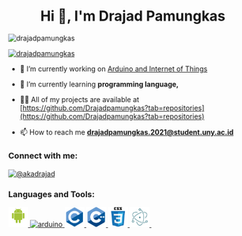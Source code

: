 <h1 align="center">Hi 👋, I'm Drajad Pamungkas</h1>


<p align="left"> <img src="https://komarev.com/ghpvc/?username=drajadpamungkas&label=Profile%20views&color=0e75b6&style=flat" alt="drajadpamungkas" /> </p>

<p align="left"> <a href="https://github.com/ryo-ma/github-profile-trophy"><img src="https://github-profile-trophy.vercel.app/?username=drajadpamungkas" alt="drajadpamungkas" /></a> </p>

- 🔭 I’m currently working on [Arduino and Internet of Things](https://github.com/Drajadpamungkas/arduino-project)

- 🌱 I’m currently learning **programming language,**

- 👨‍💻 All of my projects are available at [https://github.com/Drajadpamungkas?tab=repositories](https://github.com/Drajadpamungkas?tab=repositories)

- 📫 How to reach me **drajadpamungkas.2021@student.uny.ac.id**

<h3 align="left">Connect with me:</h3>
<p align="left">
<a href="https://instagram.com/@akadrajad" target="blank"><img align="center" src="https://raw.githubusercontent.com/rahuldkjain/github-profile-readme-generator/master/src/images/icons/Social/instagram.svg" alt="@akadrajad" height="30" width="40" /></a>
</p>

<h3 align="left">Languages and Tools:</h3>
<p align="left"> <a href="https://developer.android.com" target="_blank" rel="noreferrer"> <img src="https://raw.githubusercontent.com/devicons/devicon/master/icons/android/android-original-wordmark.svg" alt="android" width="40" height="40"/> </a> <a href="https://www.arduino.cc/" target="_blank" rel="noreferrer"> <img src="https://cdn.worldvectorlogo.com/logos/arduino-1.svg" alt="arduino" width="40" height="40"/> </a> <a href="https://www.cprogramming.com/" target="_blank" rel="noreferrer"> <img src="https://raw.githubusercontent.com/devicons/devicon/master/icons/c/c-original.svg" alt="c" width="40" height="40"/> </a> <a href="https://www.w3schools.com/cpp/" target="_blank" rel="noreferrer"> <img src="https://raw.githubusercontent.com/devicons/devicon/master/icons/cplusplus/cplusplus-original.svg" alt="cplusplus" width="40" height="40"/> </a> <a href="https://www.w3schools.com/css/" target="_blank" rel="noreferrer"> <img src="https://raw.githubusercontent.com/devicons/devicon/master/icons/css3/css3-original-wordmark.svg" alt="css3" width="40" height="40"/> </a> <a href="https://www.electronjs.org" target="_blank" rel="noreferrer"> <img src="https://raw.githubusercontent.com/devicons/devicon/master/icons/electron/electron-original.svg" alt="electron" width="40" height="40"/> </a> <a href="https://www.w3.org/html/" target="_blank" rel="noreferrer"> <img 
